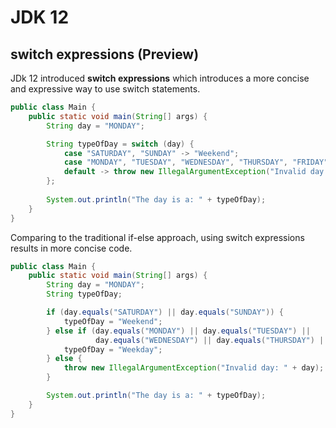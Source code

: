 # JDK 12

## switch expressions (Preview)
JDk 12 introduced **switch expressions** which introduces a more concise and expressive way to use switch statements.


```java
public class Main {
    public static void main(String[] args) {
        String day = "MONDAY";

        String typeOfDay = switch (day) {
            case "SATURDAY", "SUNDAY" -> "Weekend";
            case "MONDAY", "TUESDAY", "WEDNESDAY", "THURSDAY", "FRIDAY" -> "Weekday";
            default -> throw new IllegalArgumentException("Invalid day: " + day);
        };
         
        System.out.println("The day is a: " + typeOfDay);
    }
}
```

Comparing to the traditional if-else approach, using switch expressions results in more concise code.

```java
public class Main {
    public static void main(String[] args) {
        String day = "MONDAY";
        String typeOfDay;

        if (day.equals("SATURDAY") || day.equals("SUNDAY")) {
            typeOfDay = "Weekend";
        } else if (day.equals("MONDAY") || day.equals("TUESDAY") || 
                   day.equals("WEDNESDAY") || day.equals("THURSDAY") || day.equals("FRIDAY")) {
            typeOfDay = "Weekday";
        } else {
            throw new IllegalArgumentException("Invalid day: " + day);
        }

        System.out.println("The day is a: " + typeOfDay);
    }
}
```
